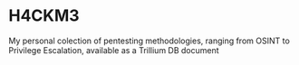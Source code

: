 # H4CKM3

My personal colection of pentesting methodologies, ranging from OSINT to Privilege Escalation, available as a Trillium DB document
